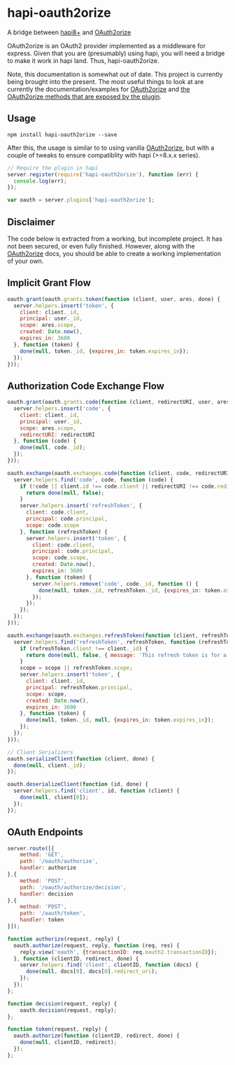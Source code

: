 hapi-oauth2orize
===

A bridge between [hapi8+](https://github.com/hapijs/hapi) and [OAuth2orize](https://github.com/jaredhanson/oauth2orize)

OAuth2orize is an OAuth2 provider implemented as a middleware for express. Given that you are (presumably) using hapi, you will need a bridge to make it work in hapi land. Thus, hapi-oauth2orize.

Note, this documentation is somewhat out of date.  This project is currently being brought into the present.  The most useful things to look at are currently the documentation/examples for [OAuth2orize](https://github.com/jaredhanson/oauth2orize) and [the OAuth2orize methods that are exposed by the plugin](https://github.com/blinkmobile/hapi-oauth2orize/blob/v2.0.0/index.js#L24).

Usage
---

`npm install hapi-oauth2orize --save`

After this, the usage is similar to to using vanilla [OAuth2orize](https://github.com/jaredhanson/oauth2orize), but with a couple of tweaks to ensure compatiblity with hapi (>=8.x.x series).

```js
// Require the plugin in hapi
server.register(require('hapi-oauth2orize'), function (err) {
  console.log(err);
});

var oauth = server.plugins['hapi-oauth2orize'];
```

Disclaimer
---
The code below is extracted from a working, but incomplete project. It has not been secured, or even fully finished. However, along with the [OAuth2orize](https://github.com/jaredhanson/oauth2orize) docs, you should be able to create a working implementation of your own.

Implicit Grant Flow
---
```js
oauth.grant(oauth.grants.token(function (client, user, ares, done) {
  server.helpers.insert('token', {
    client: client._id,
    principal: user._id,
    scope: ares.scope,
    created: Date.now(),
    expires_in: 3600
  }, function (token) {
    done(null, token._id, {expires_in: token.expires_in});
  });
}));
```

Authorization Code Exchange Flow
---
```js
oauth.grant(oauth.grants.code(function (client, redirectURI, user, ares, done) {
  server.helpers.insert('code', {
    client: client._id,
    principal: user._id,
    scope: ares.scope,
    redirectURI: redirectURI
  }, function (code) {
    done(null, code._id);
  });
}));

oauth.exchange(oauth.exchanges.code(function (client, code, redirectURI, done) {
  server.helpers.find('code', code, function (code) {
    if (!code || client.id !== code.client || redirectURI !== code.redirectURI) {
      return done(null, false);
    }
    server.helpers.insert('refreshToken', {
      client: code.client,
      principal: code.principal,
      scope: code.scope
    }, function (refreshToken) {
      server.helpers.insert('token', {
        client: code.client,
        principal: code.principal,
        scope: code.scope,
        created: Date.now(),
        expires_in: 3600
      }, function (token) {
        server.helpers.remove('code', code._id, function () {
          done(null, token._id, refreshToken._id, {expires_in: token.expires_in});
        });
      });
    });
  });
}));

oauth.exchange(oauth.exchanges.refreshToken(function (client, refreshToken, scope, done) {
  server.helpers.find('refreshToken', refreshToken, function (refreshToken) {
    if (refreshToken.client !== client._id) {
      return done(null, false, { message: 'This refresh token is for a different client'});
    }
    scope = scope || refreshToken.scope;
    server.helpers.insert('token', {
      client: client._id,
      principal: refreshToken.principal,
      scope: scope,
      created: Date.now(),
      expires_in: 3600
    }, function (token) {
      done(null, token._id, null, {expires_in: token.expires_in});
    });
  });
}));

// Client Serializers
oauth.serializeClient(function (client, done) {
  done(null, client._id);
});

oauth.deserializeClient(function (id, done) {
  server.helpers.find('client', id, function (client) {
    done(null, client[0]);
  });
});
```

OAuth Endpoints
---
```js
server.route([{
    method: 'GET',
    path: '/oauth/authorize',
    handler: authorize
},{
    method: 'POST',
    path: '/oauth/authorize/decision',
    handler: decision
},{
    method: 'POST',
    path: '/oauth/token',
    handler: token
}]);

function authorize(request, reply) {
  oauth.authorize(request, reply, function (req, res) {
    reply.view('oauth', {transactionID: req.oauth2.transactionID});
  }, function (clientID, redirect, done) {
    server.helpers.find('client', clientID, function (docs) {
      done(null, docs[0], docs[0].redirect_uri);
    });
  });
};

function decision(request, reply) {
    oauth.decision(request, reply);
};

function token(request, reply) {
  oauth.authorize(function (clientID, redirect, done) {
    done(null, clientID, redirect);
  });
};
```
